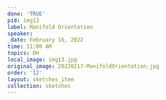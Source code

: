 ```yaml
---
done: 'TRUE'
pid: img13
label: Manifold Orientation
speaker:
_date: February 16, 2022
time: 11:00 AM
topics: DH
local_image: img13.jpg
original_image: 20220217-ManifoldOrientation.jpg
order: '12'
layout: sketches_item
collection: sketches
---
```

